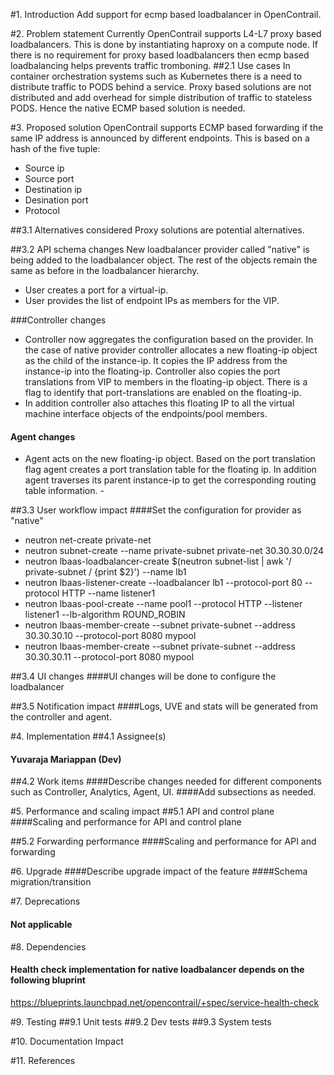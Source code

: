 
#1. Introduction
Add support for ecmp based loadbalancer in OpenContrail.

#2. Problem statement
Currently OpenContrail supports L4-L7 proxy based loadbalancers. This is done by instantiating haproxy on a compute node. If there is no requirement for proxy based loadbalancers then ecmp based loadbalancing helps prevents traffic tromboning.
##2.1 Use cases
In container orchestration systems such as Kubernetes there is a need to distribute traffic to PODS behind a service. Proxy based solutions are not distributed and add overhead for simple distribution of traffic to stateless PODS. Hence the native ECMP based solution is needed.

#3. Proposed solution
OpenContrail supports ECMP based forwarding if the same IP address is announced by different endpoints. This is based on a hash of the five tuple:
* Source ip
* Source port
* Destination ip
* Desination port
* Protocol

##3.1 Alternatives considered
Proxy solutions are potential alternatives.

##3.2 API schema changes
New loadbalancer provider called "native" is being added to the loadbalancer object. The rest of the objects remain the same as before in the loadbalancer hierarchy.
* User creates a port for a virtual-ip.
* User provides the list of endpoint IPs as members for the VIP.

###Controller changes

* Controller now aggregates the configuration based on the provider. In the case of native provider controller allocates a new floating-ip object as the child of the instance-ip. It copies the IP address from the instance-ip into the floating-ip. Controller also copies the port translations from VIP to members in the floating-ip object. There is a flag to identify that port-translations are enabled on the floating-ip.
* In addition controller also attaches this floating IP to all the virtual machine interface objects of the endpoints/pool members.

#### Agent changes
* Agent acts on the new floating-ip object. Based on the port translation flag agent creates a port translation table for the floating ip. In addition agent traverses its parent instance-ip to get the corresponding routing table information.
		-

##3.3 User workflow impact
####Set the configuration for provider as "native"
	
* neutron net-create private-net
* neutron subnet-create --name private-subnet private-net 30.30.30.0/24
* neutron lbaas-loadbalancer-create $(neutron subnet-list | awk '/ private-subnet / {print $2}') --name lb1
* neutron lbaas-listener-create --loadbalancer lb1 --protocol-port 80 --protocol HTTP --name listener1
* neutron lbaas-pool-create --name pool1 --protocol HTTP --listener listener1 --lb-algorithm ROUND_ROBIN
* neutron lbaas-member-create --subnet private-subnet --address 30.30.30.10 --protocol-port 8080 mypool
* neutron lbaas-member-create --subnet private-subnet --address 30.30.30.11 --protocol-port 8080 mypool


##3.4 UI changes
####UI changes will be done to configure the loadbalancer

##3.5 Notification impact
####Logs, UVE and stats will be generated from the controller and agent.

#4. Implementation
##4.1 Assignee(s)
#### Yuvaraja Mariappan (Dev)


##4.2 Work items
####Describe changes needed for different components such as Controller, Analytics, Agent, UI. 
####Add subsections as needed.

#5. Performance and scaling impact
##5.1 API and control plane
####Scaling and performance for API and control plane

##5.2 Forwarding performance
####Scaling and performance for API and forwarding

#6. Upgrade
####Describe upgrade impact of the feature
####Schema migration/transition

#7. Deprecations
#### Not applicable

#8. Dependencies
#### Health check implementation for native loadbalancer depends on the following bluprint
https://blueprints.launchpad.net/opencontrail/+spec/service-health-check

#9. Testing
##9.1 Unit tests
##9.2 Dev tests
##9.3 System tests

#10. Documentation Impact

#11. References